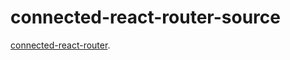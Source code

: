 # connected-react-router-source

[connected-react-router](https://github.com/supasate/connected-react-router).